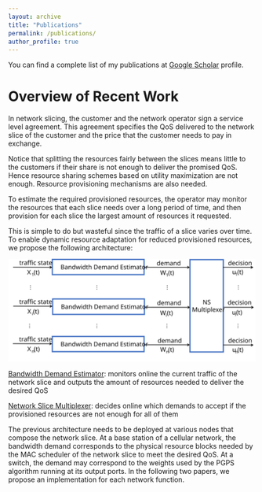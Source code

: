 ```yaml
---
layout: archive
title: "Publications"
permalink: /publications/
author_profile: true
---
```


You can find a complete list of my publications at <i class="fas fa-fw fa-graduation-cap"> </i> <a href="{{author.googlescholar}}"> Google Scholar</a> profile.<br/>

# Overview of Recent Work

In network slicing, the customer and the network operator sign a service level agreement. This agreement specifies the QoS delivered to the network slice of the customer and the price that the customer needs to pay in exchange.

Notice that splitting the resources fairly between the slices means little to the customers if their share is not enough to deliver the promised QoS. Hence resource sharing schemes based on utility maximization are not enough. Resource provisioning mechanisms are also needed.

To estimate the required provisioned resources, the operator may monitor the resources that each slice needs over a long period of time, and then provision for each slice the largest amount of resources it requested.

This is simple to do but wasteful since the traffic of a slice varies over time. To enable dynamic resource adaptation for reduced provisioned resources, we propose the following architecture:


<img src="/images/system.svg" alt="Proposed Architecture">

<ins> Bandwidth Demand Estimator</ins>: monitors online the current traffic of the network slice and outputs the amount of resources needed to deliver the desired QoS

<ins> Network Slice Multiplexer</ins>: decides online which demands to accept if the provisioned resources are not enough for all of them

The previous architecture needs to be deployed at various nodes that compose the network slice. At a base station of a cellular network, the bandwidth demand corresponds to the physical resource blocks needed by the MAC scheduler of the network slice to meet the desired QoS. At a switch, the demand may correspond to the weights used by the PGPS algorithm running at its output ports. In the following two papers, we propose an implementation for each network function.
